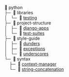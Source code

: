 
📂 python <br />
├─&nbsp; 📂 libraries <br />
│   └─&nbsp; 📄 [testing][1] <br />
├─&nbsp; 📂 project-structure <br />
│   ├─&nbsp; 📄 [django-apps][2] <br />
│   └─&nbsp; 📄 [test-suites][3] <br />
├─&nbsp; 📂 style-guide <br />
│   ├─&nbsp; 📄 [dunders][4] <br />
│   ├─&nbsp; 📄 [exceptions][5] <br />
│   └─&nbsp; 📄 [underscores][6] <br />
└─&nbsp; 📂 syntax <br />
&nbsp;&nbsp;&nbsp; ├─&nbsp; 📄 [context-manager][7] <br />
&nbsp;&nbsp;&nbsp; └─&nbsp; 📄 [string-concatenation][8] <br />

[1]: python/libraries/testing
[2]: python/project-structure/django-apps
[3]: python/project-structure/test-suites
[4]: python/style-guide/dunders
[5]: python/style-guide/exceptions
[6]: python/style-guide/underscores
[7]: python/syntax/context-manager
[8]: python/syntax/string-concatenation

